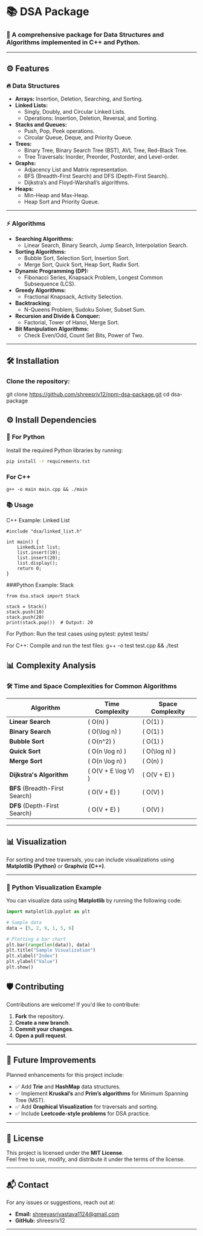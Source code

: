 # 📚 DSA Package

### 🚀 A comprehensive package for Data Structures and Algorithms implemented in C++ and Python.

---

## ⚙️ **Features**

### 🔥 **Data Structures**
- **Arrays:** Insertion, Deletion, Searching, and Sorting.
- **Linked Lists:** 
  - Singly, Doubly, and Circular Linked Lists.
  - Operations: Insertion, Deletion, Reversal, and Sorting.
- **Stacks and Queues:** 
  - Push, Pop, Peek operations.
  - Circular Queue, Deque, and Priority Queue.
- **Trees:** 
  - Binary Tree, Binary Search Tree (BST), AVL Tree, Red-Black Tree.
  - Tree Traversals: Inorder, Preorder, Postorder, and Level-order.
- **Graphs:** 
  - Adjacency List and Matrix representation.
  - BFS (Breadth-First Search) and DFS (Depth-First Search).
  - Dijkstra’s and Floyd-Warshall’s algorithms.
- **Heaps:**
  - Min-Heap and Max-Heap.
  - Heap Sort and Priority Queue.

---

### ⚡️ **Algorithms**
- **Searching Algorithms:**
  - Linear Search, Binary Search, Jump Search, Interpolation Search.
- **Sorting Algorithms:**
  - Bubble Sort, Selection Sort, Insertion Sort.
  - Merge Sort, Quick Sort, Heap Sort, Radix Sort.
- **Dynamic Programming (DP):**
  - Fibonacci Series, Knapsack Problem, Longest Common Subsequence (LCS).
- **Greedy Algorithms:**
  - Fractional Knapsack, Activity Selection.
- **Backtracking:**
  - N-Queens Problem, Sudoku Solver, Subset Sum.
- **Recursion and Divide & Conquer:**
  - Factorial, Tower of Hanoi, Merge Sort.
- **Bit Manipulation Algorithms:**
  - Check Even/Odd, Count Set Bits, Power of Two.

---

## 🛠️ **Installation**

### **Clone the repository:**

git clone https://github.com/shreesriv12/npm-dsa-package.git
cd dsa-package


## ⚙️ **Install Dependencies**

### 🐍 **For Python**
Install the required Python libraries by running:
```bash
pip install -r requirements.txt
```
###  **For C++**
```
g++ -o main main.cpp && ./main
```

### 📚 Usage
C++ Example: Linked List
````
#include "dsa/linked_list.h"

int main() {
    LinkedList list;
    list.insert(10);
    list.insert(20);
    list.display();
    return 0;
}
````

###Python Example: Stack
```
from dsa.stack import Stack

stack = Stack()
stack.push(10)
stack.push(20)
print(stack.pop())  # Output: 20
```

For Python:
Run the test cases using pytest:
pytest tests/

For C++:
Compile and run the test files:
g++ -o test test.cpp && ./test

## 📊 **Complexity Analysis**

### 🛠️ **Time and Space Complexities for Common Algorithms**

| **Algorithm**         | **Time Complexity**         | **Space Complexity**        |
|------------------------|-----------------------------|-----------------------------|
| **Linear Search**      | \( O(n) \)                  | \( O(1) \)                  |
| **Binary Search**      | \( O(\log n) \)              | \( O(1) \)                  |
| **Bubble Sort**        | \( O(n^2) \)                 | \( O(1) \)                  |
| **Quick Sort**         | \( O(n \log n) \)            | \( O(\log n) \)              |
| **Merge Sort**         | \( O(n \log n) \)            | \( O(n) \)                   |
| **Dijkstra's Algorithm**| \( O(V + E \log V) \)       | \( O(V + E) \)               |
| **BFS** (Breadth-First Search) | \( O(V + E) \)         | \( O(V) \)                   |
| **DFS** (Depth-First Search)   | \( O(V + E) \)         | \( O(V) \)                   |

---

## 📊 **Visualization**

For sorting and tree traversals, you can include visualizations using **Matplotlib (Python)** or **Graphviz (C++)**.

---

### 🐍 **Python Visualization Example**
You can visualize data using **Matplotlib** by running the following code:
```python
import matplotlib.pyplot as plt

# Sample data
data = [5, 2, 9, 1, 5, 6]

# Plotting a bar chart
plt.bar(range(len(data)), data)
plt.title("Sample Visualization")
plt.xlabel("Index")
plt.ylabel("Value")
plt.show()
````


## 🛡️ **Contributing**
Contributions are welcome! If you'd like to contribute:

1. **Fork** the repository.
2. **Create a new branch**.
3. **Commit your changes**.
4. **Open a pull request**.


---

## 🚀 **Future Improvements**
Planned enhancements for this project include:
- ✅ Add **Trie** and **HashMap** data structures.
- ✅ Implement **Kruskal’s** and **Prim’s algorithms** for Minimum Spanning Tree (MST).
- ✅ Add **Graphical Visualization** for traversals and sorting.
- ✅ Include **Leetcode-style problems** for DSA practice.

---

## 📄 **License**
This project is licensed under the **MIT License**.  
Feel free to use, modify, and distribute it under the terms of the license.

---

## 📬 **Contact**
For any issues or suggestions, reach out at:

- **Email:** shreeyasrivastava1124@gmail.com  
- **GitHub:** shreesriv12

---







